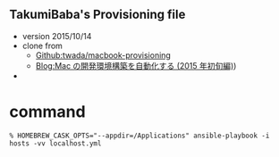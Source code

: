TakumiBaba's Provisioning file
---

- version 2015/10/14
- clone from
  - [Github:twada/macbook-provisioning](https://github.com/twada/macbook-provisioning)
  - [Blog:Mac の開発環境構築を自動化する (2015 年初旬編)](http://t-wada.hatenablog.jp/entry/mac-provisioning-by-ansible))
-

# command

```
% HOMEBREW_CASK_OPTS="--appdir=/Applications" ansible-playbook -i hosts -vv localhost.yml
```
